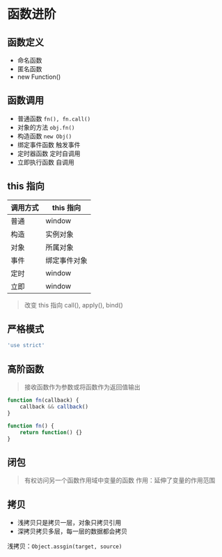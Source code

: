 # 函数进阶

## 函数定义
- 命名函数
- 匿名函数
- new Function()

## 函数调用
- 普通函数 `fn(), fn.call()`
- 对象的方法 `obj.fn()`
- 构造函数 `new Obj()`
- 绑定事件函数 触发事件
- 定时器函数 定时自调用
- 立即执行函数 自调用

## this 指向
| 调用方式 | this 指向 |
| --- | --- |
| 普通 | window |
| 构造 | 实例对象 |
| 对象 | 所属对象 |
| 事件 | 绑定事件对象 |
| 定时 | window |
| 立即 | window |

> 改变 this 指向 call(), apply(), bind()

## 严格模式
```javascript
'use strict'
```

## 高阶函数
> 接收函数作为参数或将函数作为返回值输出

```javascript
function fn(callback) {
    callback && callback()
}

function fn() {
    return function() {}
}

```

## 闭包
> 有权访问另一个函数作用域中变量的函数
> 作用：延伸了变量的作用范围

## 拷贝
- 浅拷贝只是拷贝一层，对象只拷贝引用
- 深拷贝拷贝多层，每一层的数据都会拷贝

浅拷贝：`Object.assgin(target, source)`




